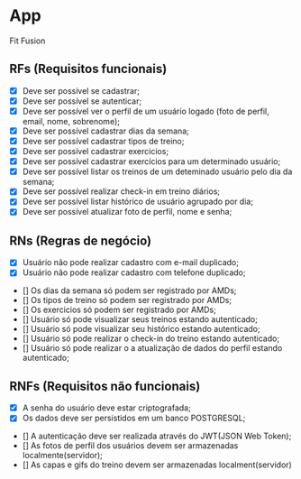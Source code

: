 # App

Fit Fusion

## RFs (Requisitos funcionais)

- [X] Deve ser possível se cadastrar;
- [X] Deve ser possível se autenticar;
- [X] Deve ser possível ver o perfil de um usuário logado (foto de perfil, email, nome, sobrenome);
- [X] Deve ser possível cadastrar dias da semana;
- [X] Deve ser possível cadastrar tipos de treino;
- [X] Deve ser possível cadastrar exercicios;
- [X] Deve ser possível cadastrar exercícios para um determinado usuário;
- [X] Deve ser possível listar os treinos de um deteminado usuário pelo dia da semana;
- [X] Deve ser possível realizar check-in em treino diários;
- [X] Deve ser possível listar histórico de usuário agrupado por dia;
- [X] Deve ser possível atualizar foto de perfil, nome e senha;

## RNs (Regras de negócio)

- [X] Usuário não pode realizar cadastro com e-mail duplicado;
- [X] Usuário não pode realizar cadastro com telefone duplicado;
- [] Os dias da semana só podem ser registrado por AMDs;
- [] Os tipos de treino só podem ser registrado por AMDs;
- [] Os exercicios só podem ser registrado por AMDs;
- [] Usuário só pode visualizar seus treinos estando autenticado;
- [] Usuário só pode visualizar seu histórico estando autenticado;
- [] Usuário só pode realizar o check-in do treino estando autenticado;
- [] Usuário só pode realizar o a atualização de dados do perfil estando autenticado;

## RNFs (Requisitos não funcionais)

- [X] A senha do usuário deve estar criptografada;
- [X] Os dados deve ser persistidos em um banco POSTGRESQL;
- [] A autenticação deve ser realizada através do JWT(JSON Web Token);
- [] As fotos de perfil dos usuários devem ser armazenadas localmente(servidor);
- [] As capas e gifs do treino devem ser armazenadas localment(servidor)
